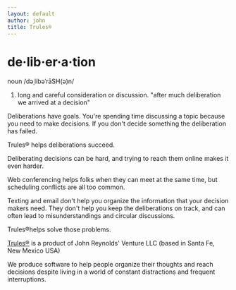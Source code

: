 ```yaml
---
layout: default
author: john
title: Trules®
---
```


# de·lib·er·a·tion
noun
/dəˌlibəˈrāSH(ə)n/
1. long and careful consideration or discussion.
"after much deliberation we arrived at a decision"

Deliberations have goals. You're spending time discussing a topic because you need to make decisions.
If you don't decide something the deliberation has failed.

Trules® helps deliberations succeed.

Deliberating decisions can be hard, and trying to reach them online makes it even harder.

Web conferencing helps folks when they can meet at the same time, but scheduling conflicts are all too common.

Texting and email don't help you organize the information that your decision makers need. They don't help you keep the deliberations on track, and can often lead to misunderstandings and circular discussions.

Trules®helps solve those problems.

[Trules®](https://trules.app) is a product of 
John Reynolds' Venture LLC (based in Santa Fe, New Mexico USA)

We produce software to help people organize their thoughts and reach decisions despite living in a world of constant distractions and frequent interruptions.

